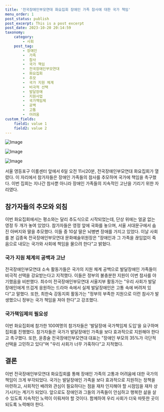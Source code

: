 ```yaml
---
title: '전국장애인부모연대 화요집회 장애인 가족 참사에 대한 국가 책임'
menu_order: 1
post_status: publish
post_excerpt: This is a post excerpt
post_date: 2023-10-20 20:14:59
taxonomy:
    category:
        - 사회
    post_tag:
        - 장애인
        -  가족
        -  참사
        -  국가 책임
        -  전국장애인부모연대
        -  화요집회
        -  추모
        -  국가 지원 체계
        -  비극적 선택
        -  발달장애
        -  지원사업
        -  국가책임제
        -  공백
        -  고통
        -  어려움
custom_fields:
    field1: value 1
    field2: value 2
---
```


![Image](https://imgnews.pstatic.net/image/028/2024/02/06/0002675997_001_20240206221507771.jpg?type=w647)

![Image](https://imgnews.pstatic.net/image/028/2024/02/06/0002675997_002_20240206221507817.jpg?type=w647)

![Image](https://imgnews.pstatic.net/image/028/2024/02/06/0002675997_003_20240206221507858.jpg?type=w647)


서울 영등포구 이룸센터 앞에서 6일 오전 11시20분, 전국장애인부모연대 화요집회가 열렸다. 이 자리에서 참가자들은 장애인 가족들의 참사를 추모하며 국가에 책임을 촉구했다. 이번 집회는 지나간 참사뿐 아니라 장애인 가족들의 지속적인 고난을 기리기 위한 자리였다. 

## 참가자들의 추모와 외침

이번 화요집회에서는 평소와는 달리 추도식으로 시작되었는데, 단상 위에는 얼굴 없는 영정 두 개가 놓여 있었다. 참가자들은 영정 앞에 국화를 놓으며, 서울 서대문구에서 숨진 아버지와 딸을 추모했다. 이들 중 10살 딸은 뇌병변 장애를 가지고 있었다. 이날 사회를 본 김종옥 전국장애인부모연대 문화예술위원장은 "장애인과 그 가족을 끊임없이 죽음으로 내모는 국가와 사회에 책임을 물으려 한다"고 밝혔다.

### 국가 지원 체계의 공백과 고난

전국장애인부모연대 소속 활동가들은 국가의 지원 체계 공백으로 발달장애인 가족들이 비극적 선택을 강요받는다고 지적했다. 이들은 정부의 불충분한 지원이 이번 참사를 야기했음을 비판했다. 최수미 전국장애인부모연대 서울지부 활동가는 "우리 사회가 발달장애인에게 뜨겁게 응원하는 드라마 속에서 실제 발달장애인은 고통 속에 버려져 있다"고 말했다. 또한, 최한숙 강동지회 활동가는 "정부의 부족한 지원으로 이런 참사가 발생했으니 정부는 국가 책임을 져야 한다"고 강조했다.

### 국가책임제의 필요성

이번 화요집회에 참가한 100여명의 참가자들은 '발달장애 국가책임제 도입'을 요구하며 집회를 진행했다. 참가자들은 국가가 발달장애인 가족을 보다 효과적으로 지원해야 한다고 촉구했다. 또한, 윤종술 전국장애인부모연대 대표는 "장애인 부모의 35%가 극단적 선택을 고민하고 있다"며 "우리 사회가 너무 가혹하다"고 지적했다.

## 결론

이번 전국장애인부모연대 화요집회를 통해 장애인 가족의 고통과 어려움에 대한 국가의 책임이 크게 부각되었다. 국가는 발달장애인 가족을 보다 효과적으로 지원하는 정책을 마련하고, 사회적인 배려와 관심이 필요하다는 점을 재차 인지해야 할 시점임을 재차 상기시키는 계기가 되었다. 앞으로도 장애인과 그들의 가족들이 안심하고 행복한 삶을 살 수 있도록 지속적인 노력이 이뤄져야 할 것이다. 함께하여 우리 사회가 더욱 따뜻한 곳이 되도록 노력해야 한다.
